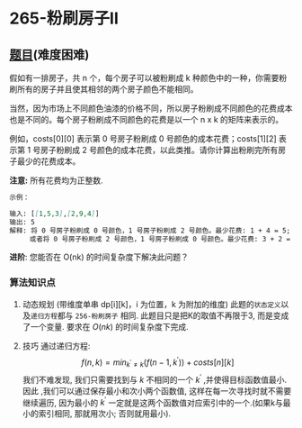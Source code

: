 # 265-粉刷房子II

## [题目](https://leetcode-cn.com/problems/paint-house-ii/)(难度困难)

假如有一排房子，共 n 个，每个房子可以被粉刷成 k 种颜色中的一种，你需要粉刷所有的房子并且使其相邻的两个房子颜色不能相同。

当然，因为市场上不同颜色油漆的价格不同，所以房子粉刷成不同颜色的花费成本也是不同的。每个房子粉刷成不同颜色的花费是以一个 n x k 的矩阵来表示的。

例如，costs[0][0] 表示第 0 号房子粉刷成 0 号颜色的成本花费；costs[1][2] 表示第 1 号房子粉刷成 2 号颜色的成本花费，以此类推。请你计算出粉刷完所有房子最少的花费成本。

**注意:**
所有花费均为正整数.

~~~markdown
示例：

输入: [[1,5,3],[2,9,4]]
输出: 5
解释: 将 0 号房子粉刷成 0 号颜色，1 号房子粉刷成 2 号颜色。最少花费: 1 + 4 = 5; 
     或者将 0 号房子粉刷成 2 号颜色，1 号房子粉刷成 0 号颜色。最少花费: 3 + 2 = 5. 
~~~

**进阶**: 
您能否在 O(nk) 的时间复杂度下解决此问题？

### 算法知识点
1. 动态规划 (带维度单串 dp[i][k]，i 为位置，k 为附加的维度)
此题的`状态定义`以及`递归方程`都与 `256-粉刷房子` 相同.
此题目只是把K的取值不再限于3, 而是变成了一个变量. 要求在 $O(nk)$ 的时间复杂度下完成.

2. 技巧
通过递归方程:
$$
f(n,k) = min_{k^{'} \ne k}(f(n-1,k^{'})) + costs[n][k]
$$
我们不难发现, 我们只需要找到与 $k$ 不相同的一个 $k^{'}$ ,并使得目标函数值最小. 因此 ,我们可以通过保存最小和次小两个函数值, 这样在每一次寻找时就不需要继续遍历, 因为最小的 $k^{'}$ 一定就是这两个函数值对应索引中的一个.(如果k与最小的索引相同, 那就用次小; 否则就用最小).
